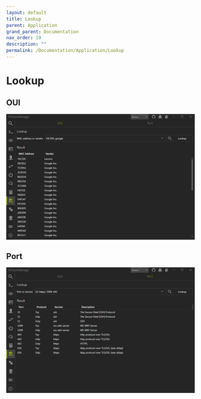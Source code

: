 ```yaml
---
layout: default
title: Lookup
parent: Application
grand_parent: Documentation
nav_order: 19
description: ""
permalink: /Documentation/Application/Lookup
---
```


# Lookup

## OUI

![Lookup_OUI](19_Lookup_OUI.png)

## Port

![Lookup_Port](19_Lookup_Port.png)